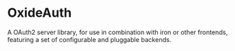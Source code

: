OxideAuth
==============
A OAuth2 server library, for use in combination with iron or other frontends, featuring a set of configurable and pluggable backends.
